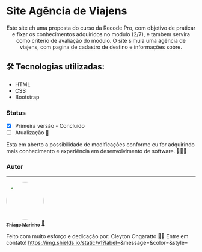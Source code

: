 # Site Agência de Viajens

<p align="center">Este site eh uma proposta do curso da Recode Pro, com objetivo de praticar e fixar os conhecimentos adquiridos no modulo (2/7), e tambem servira como criterio de avaliação do modulo. O site simula uma agência de viajens, com pagina de cadastro de destino e informações sobre.</p>

## 🛠 Tecnologias utilizadas:

<!--ts-->
   * HTML
   * CSS
   * Bootstrap
<!--te-->


  ### Status

- [x] Primeira versão - Concluido
- [ ] Atualização 🚀

Esta em aberto a possibilidade de modificações conforme eu for adquirindo mais conhecimento e experiência em desenvolvimento de software. 🚀🚀🚀

### Autor
---

<a href="https://blog.rocketseat.com.br/author/thiago/">
 <img style="border-radius: 50%;" src="https://avatars3.githubusercontent.com/u/380327?s=460&u=61b426b901b8fe02e12019b1fdb67bf0072d4f00&v=4" width="100px;" alt=""/>
 <br />
 <sub><b>Thiago Marinho</b></sub></a> <a href="https://blog.rocketseat.com.br/author/thiago//" title="Rocketseat">🚀</a>


Feito com muito esforço e dedicação por: Cleyton Ongaratto 👋🏽 Entre em contato!
https://img.shields.io/static/v1?label=<LABEL>&message=<MESSAGE>&color=<COLOR>&style=<STYLE>&logo=<LOGO>





